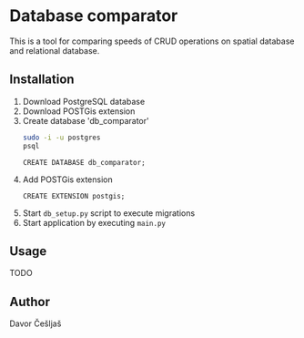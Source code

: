 # Database comparator
This is a tool for comparing speeds of CRUD operations on spatial database and relational
database.

## Installation
1. Download PostgreSQL database
2. Download POSTGis extension
3. Create database 'db_comparator'
    ```bash
    sudo -i -u postgres
    psql
    ```
    ```postgresql
    CREATE DATABASE db_comparator; 
    ```
4. Add POSTGis extension
    ```postgresql
    CREATE EXTENSION postgis;
    ```
5. Start `db_setup.py` script to execute migrations
6. Start application by executing `main.py`

## Usage
TODO

## Author
Davor Češljaš
